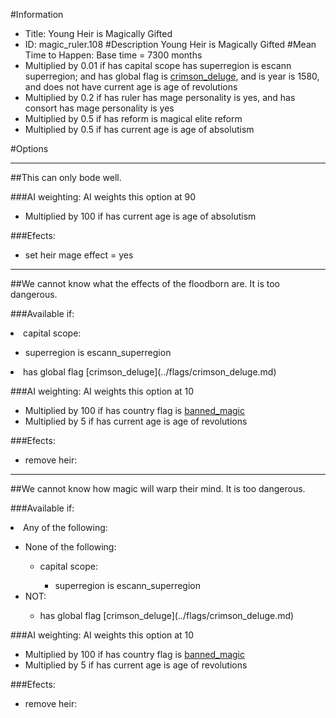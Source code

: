 #Information
 - Title: Young Heir is Magically Gifted
 - ID: magic_ruler.108
#Description
Young Heir is Magically Gifted
#Mean Time to Happen:
Base time = 7300 months
 - Multiplied by 0.01 if has capital scope has superregion is escann superregion; and  has global flag is [crimson_deluge](../flags/crimson_deluge.md), and  is year is 1580, and does not have current age is age of revolutions
 - Multiplied by 0.2 if has ruler has mage personality is yes, and has consort has mage personality is yes
 - Multiplied by 0.5 if has reform is magical elite reform
 - Multiplied by 0.5 if has current age is age of absolutism

#Options

___
##This can only bode well.

###AI weighting:
AI weights this option at 90
 - Multiplied by 100 if has current age is age of absolutism


###Efects:<ul><li>set heir mage effect = yes</li></ul>

___
##We cannot know what the effects of the floodborn are. It is too dangerous.

###Available if:
<li>capital scope:</li><ul><li>superregion is escann_superregion</li></ul><li>has global flag [crimson_deluge](../flags/crimson_deluge.md)</li>

###AI weighting:
AI weights this option at 10
 - Multiplied by 100 if has country flag is [banned_magic](../flags/banned_magic.md)
 - Multiplied by 5 if has current age is age of revolutions


###Efects:<ul><li>remove heir:</li><ul></ul></ul>

___
##We cannot know how magic will warp their mind. It is too dangerous.

###Available if:
<li>Any of the following:</li><ul><li>None of the following:</li><ul><li>capital scope:</li><ul><li>superregion is escann_superregion</li></ul></ul><li>NOT:</li><ul><li>has global flag [crimson_deluge](../flags/crimson_deluge.md)</li></ul></ul>

###AI weighting:
AI weights this option at 10
 - Multiplied by 100 if has country flag is [banned_magic](../flags/banned_magic.md)
 - Multiplied by 5 if has current age is age of revolutions


###Efects:<ul><li>remove heir:</li><ul></ul></ul>
